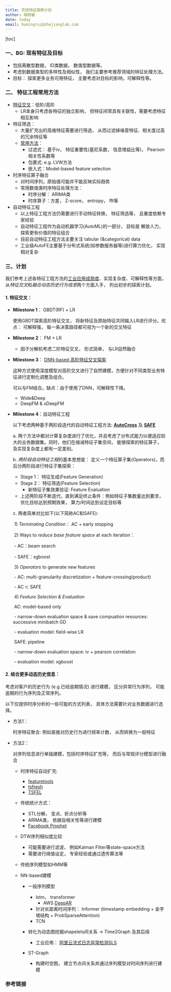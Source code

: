 ```yaml
---
title: 农信特征探索计划
author: 胡明睿
date: today
email: humingrui@zhejianglab.com
---
```


[toc]

### 一、BG: 现有特征及目标

- 包括离散型数据， ID类数据， 数值型数据等。
- 考虑到数据类型的多样性及相似性， 我们主要参考推荐领域的特征处理方法。
- 目标： 探索更多业务可用特征， 主要考虑对目标的影响，可解释性等。 

### 二、 特征工程常用方法

- [特征交叉][3]：低阶/高阶
  - LR本身只考虑各特征的独立影响， 但特征间常具有关联性，需要考虑特征相互影响
- 特征筛选：
  - 大量扩充出的高维特征需要进行筛选， 从而过滤掉噪音特征、相关度过高的冗余特征等
  - [常用方法][4]：
    - 过滤式： 基于iv， 特征重要性(基尼系数， 信息增益比等)， Pearson相关性系数等
    - 包裹式:   e.g. LVW方法
    - 嵌入式：Model-based feature selection
- 时序特征算子融合
  - 对时间序列，原始值可能并不能反映实际趋势
  - 常用数值类时序特征处理方法：
    - 时序分解： ARIMA类
    - 时序算子：方差， Z-score， entropy， fft等
- 自动特征工程
  - 以上特征工程方法仍需要进行手动特征转换， 特征筛选等， 且重度依赖专家经验
  - 自动特征工程作为自动机器学习(AutoML)的一部分， 目标是 解放人力， 探索更有价值的特征组合
  - 目前自动特征工程方法主要关注 tabular (&categorical) data
  - 工业级AutoFE主要基于分布式系统(如参数服务器等)进行算力优化， 实现相对复杂

### 三、计划

我们参考上述各特征工程方法的[工业应用成熟度][1]、实现复杂度、可解释性等方面， 从*特征交叉*和*融合动态历史行为信息*两个方面入手， 列出初步的探索计划。

#### 1. 特征交叉：

- **Milestone 1**： GBDT(RF) + LR

  使用GBDT探索高阶特征交叉， 将新特征及原始特征共同输入LR进行评分。优点： 可解释强， 每一条决策路径都可视为一个新的交叉特征

- **Milestone 2**： FM + LR

  - 因子分解机考虑二阶特征交叉， 形式简单， 与LR自然融合

- **Milestone 3**： [DNN-based 高阶特征交叉探索][2]

  这种方式使用深度模型对高阶交叉进行了自然建模，方便针对不同类型业务特征进行定制化调整及组合。

  可以与FM结合。缺点：由于使用了DNN，可解释性下降。

  - Wide&Deep
  - DeepFM & xDeepFM

- **Milestone 4**：自动特征工程

  以下考虑两种基于两阶段迭代的自动特征工程方法: [**AutoCross**][5] 及 [**SAFE** ][6]

  a. 两个方法中都对计算复杂度进行了优化，并且考虑了分布式能力以便适应较大的业务数据集。同时，他们在缩减特征子集空间， 能够探索的特征算子， 及实现复杂度上都有一定差别。 

  b. *两阶段自动特征工程*的基本思想是： 定义一个特征算子集(Operators)，而后分两阶段进行特征子集探索：

  - Stage 1： 特征生成(Feature Generation)
  - Stage 2： 特征筛选(Feature Selection)
    - 新特征子集效果验证: Feature Evaluation
  - 上述两阶段不断迭代，直到满足终止条件：例如特征子集数量达到要求， 优化目标达到预期效果， 算力/时间达到设定目标等

  c. 两者简单对比如下(以下简称AC和SAFE):

  ​	1) *Terminating Condition*： AC + early stopping

  ​	2) Ways to *reduce base feature space* at each iteration：

  ​		   - AC：beam search

  ​          - SAFE：xgboost

  ​	3) *Operators* to generate new features

  ​			- AC: multi-granularity discretization + feature-crossing(product)

  ​			- AC $\subset$ SAFE

  ​	4) *Feature Selection & Evaluation*

  ​				AC: model-based only

  ​					- narrow-down evaluation space & save compuation resources: successive minibatch GD 

  ​					- evaluation model: field-wise LR

  ​				SAFE: pipeline

  ​					- narrow-down evaluation space: iv + pearson correlation

  ​					- evaluation model: xgboost

#### 2. 结合更多动态历史信息：

考虑对客户的历史行为 (e.g.已经逾期情况) 进行建模， 区分异常行为序列， 可能逾期的行为序列及正常序列。

以下仅提供时序分析的一些可能的方式列表， 具体方法需要针对业务数据进行选择。

- 方法1：

  时序特征聚合: 例如直接对历史行为进行频率计数， 从而转换为一般特征
- 方法2：

  对序列信息进行单独建模，包括时序特征扩充等， 而后与常规评分模型进行融合

  - 时序特征自动扩充:

    - [featuretools](https://www.featuretools.com/)
    - [tsfresh](https://tsfresh.readthedocs.io/en/latest/)
    - [TSFEL](https://github.com/jingmouren/tsfel)
    
  - 传统统计方式：

    - STL分解， 变点、折点分析等
    - ARIMA类， 依据自相关性等进行建模
    - [Facebook Prophet][8]
    
  - DTW序列相似度比较

    - 可能需要进行滤波， 例如Kalman Filter等state-space方法
    - 需要进行阈值设定， 专家经验或通过遗传算法等

  - 传统序列模型如HMM等

  - NN-based建模

    - 一般序列模型
      - lstm， transformer
        - AWS [DeepAR][9]
      - 针对长距离时间序列： Informer (timestamp embedding + 金字塔结构 + ProbSparseAttention)
      - TCN
    - 转化为动态图挖掘shapelets间关系 -> Time2Graph 及其后续
      - 工业应用： [阿里云流式日志异常检测SLS][7]

    - ST-Graph
      - 构建时空图， 建立节点间关系并通过序列模型对时间序列进行建模

### 参考链接

[1]: https://mp.weixin.qq.com/s?__biz=MzU1NTMyOTI4Mw==&mid=2247547724&idx=1&sn=f233020e841cf168a5652a2243522f73&chksm=fbd78920cca000365a5808010447c13a4eb533669e5100005f637faf59378ee279c6cde2637f&scene=90&subscene=93&sessionid=1629119163&clicktime=1629119194&enterid=1629119194&ascene=56&devicetype=android-29&version=280009a0&nettype=WIFI&abtest_cookie=AAACAA%3D%3D&lang=zh_CN&exportkey=AST0EebSqiJ7C9PjdqGt7Jc%3D&pass_ticket=8iZEmdJUi5PH25pGpHCX8jKz0wOmP93TjRzrBFm9haA21kavCfJoYefEYS9Do%2FXM&wx_header=1	"斗鱼风控体系建设"
[2]: https://zhuanlan.zhihu.com/p/79493572 "深度学习特征交叉综述"
[3]: https://segmentfault.com/a/1190000014799038 "特征组合与特征交叉"

[4]: https://null "西瓜书"
[5]: https://segmentfault.com/a/1190000021328618 "罗远飞：自动特征工程在推荐系统中的研究"

[6]: https://ieeexplore.ieee.org/document/9101784 "SAFE:Scalable Automatic Feature Engineering Framework for Industrial Tasks"

[7]: https://help.aliyun.com/document_detail/172129.html?spm=a2c4g.11186623.6.1128.23d0659d0vQCXO	"阿里云SLS"
[8]: https://facebook.github.io/prophet/ "Prophet: Forecasting at scale"
[9]: https://aws.amazon.com/cn/blogs/china/time-series-prediction-with-deep/?nc1=b_rp "使用 DeepAR 进行时间序列预测"

